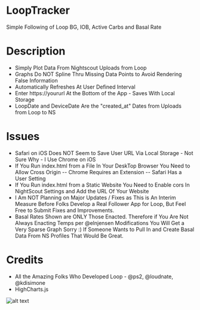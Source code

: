 # LoopTracker
Simple Following of Loop BG, IOB, Active Carbs and Basal Rate
# Description
- Simply Plot Data From Nightscout Uploads from Loop
- Graphs Do NOT Spline Thru Missing Data Points to Avoid Rendering False Information
- Automatically Refreshes At User Defined Interval
- Enter https://yoururl At the Bottom of the App - Saves With Local Storage
- LoopDate and DeviceDate Are the "created_at" Dates from Uploads from Loop to NS
  
# Issues
- Safari on iOS Does NOT Seem to Save User URL Via Local Storage - Not Sure Why - I Use Chrome on iOS
- If You Run index.html from a File In Your DeskTop Browser You Need to Allow Cross Origin
-- Chrome Requires an Extension
-- Safari Has a User Setting
- If You Run index.html from a Static Website You Need to Enable cors In NightScout Settings and Add the URL Of Your Website
- I Am NOT Planning on Major Updates / Fixes as This is An Interim Measure Before Folks Develop a Real Follower App for Loop, But Feel Free to Submit Fixes and Improvements.
- Basal Rates Shown are ONLY Those Enacted.  Therefore if You Are Not Always Enacting Temps per @elnjensen Modifications You Will Get a Very Sparse Graph Sorry :)  If Someone Wants to Pull In and Create Basal Data From NS Profiles That Would Be Great.
  
  
 # Credits
  - All the Amazing Folks Who Developed Loop - @ps2, @loudnate, @kdisimone
  - HighCharts.js
  
![alt text](https://raw.githubusercontent.com/Perceptus/LoopTracker/master/looptrackerexampleimage.png)
